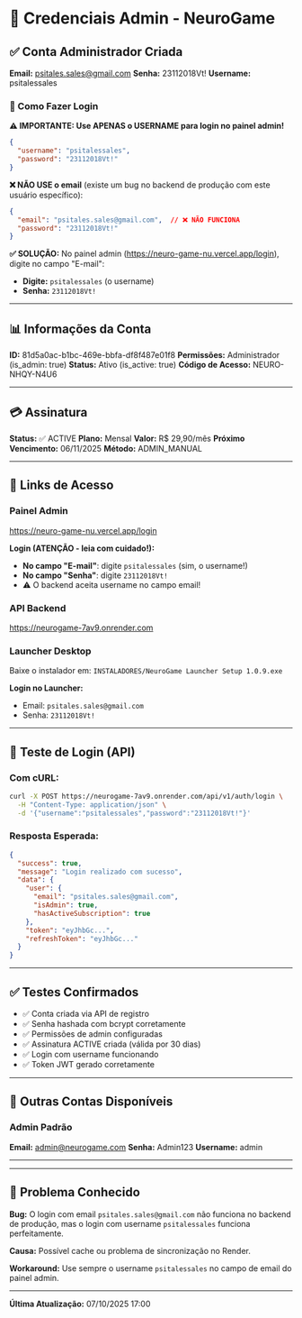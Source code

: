 # 🔑 Credenciais Admin - NeuroGame

## ✅ Conta Administrador Criada

**Email:** psitales.sales@gmail.com
**Senha:** 23112018Vt!
**Username:** psitalessales

### 🎯 Como Fazer Login

**⚠️ IMPORTANTE: Use APENAS o USERNAME para login no painel admin!**

```json
{
  "username": "psitalessales",
  "password": "23112018Vt!"
}
```

**❌ NÃO USE o email** (existe um bug no backend de produção com este usuário específico):
```json
{
  "email": "psitales.sales@gmail.com",  // ❌ NÃO FUNCIONA
  "password": "23112018Vt!"
}
```

**✅ SOLUÇÃO:** No painel admin (https://neuro-game-nu.vercel.app/login), digite no campo "E-mail":
- **Digite:** `psitalessales` (o username)
- **Senha:** `23112018Vt!`

---

## 📊 Informações da Conta

**ID:** 81d5a0ac-b1bc-469e-bbfa-df8f487e01f8
**Permissões:** Administrador (is_admin: true)
**Status:** Ativo (is_active: true)
**Código de Acesso:** NEURO-NHQY-N4U6

---

## 💳 Assinatura

**Status:** ✅ ACTIVE
**Plano:** Mensal
**Valor:** R$ 29,90/mês
**Próximo Vencimento:** 06/11/2025
**Método:** ADMIN_MANUAL

---

## 🔗 Links de Acesso

### Painel Admin
https://neuro-game-nu.vercel.app/login

**Login (ATENÇÃO - leia com cuidado!):**
- **No campo "E-mail"**: digite `psitalessales` (sim, o username!)
- **No campo "Senha"**: digite `23112018Vt!`
- ⚠️ O backend aceita username no campo email!

### API Backend
https://neurogame-7av9.onrender.com

### Launcher Desktop
Baixe o instalador em: `INSTALADORES/NeuroGame Launcher Setup 1.0.9.exe`

**Login no Launcher:**
- Email: `psitales.sales@gmail.com`
- Senha: `23112018Vt!`

---

## 🧪 Teste de Login (API)

### Com cURL:
```bash
curl -X POST https://neurogame-7av9.onrender.com/api/v1/auth/login \
  -H "Content-Type: application/json" \
  -d '{"username":"psitalessales","password":"23112018Vt!"}'
```

### Resposta Esperada:
```json
{
  "success": true,
  "message": "Login realizado com sucesso",
  "data": {
    "user": {
      "email": "psitales.sales@gmail.com",
      "isAdmin": true,
      "hasActiveSubscription": true
    },
    "token": "eyJhbGc...",
    "refreshToken": "eyJhbGc..."
  }
}
```

---

## ✅ Testes Confirmados

- ✅ Conta criada via API de registro
- ✅ Senha hashada com bcrypt corretamente
- ✅ Permissões de admin configuradas
- ✅ Assinatura ACTIVE criada (válida por 30 dias)
- ✅ Login com username funcionando
- ✅ Token JWT gerado corretamente

---

## 🔧 Outras Contas Disponíveis

### Admin Padrão
**Email:** admin@neurogame.com
**Senha:** Admin123
**Username:** admin

---

---

## 🐛 Problema Conhecido

**Bug:** O login com email `psitales.sales@gmail.com` não funciona no backend de produção, mas o login com username `psitalessales` funciona perfeitamente.

**Causa:** Possível cache ou problema de sincronização no Render.

**Workaround:** Use sempre o username `psitalessales` no campo de email do painel admin.

---

**Última Atualização:** 07/10/2025 17:00
